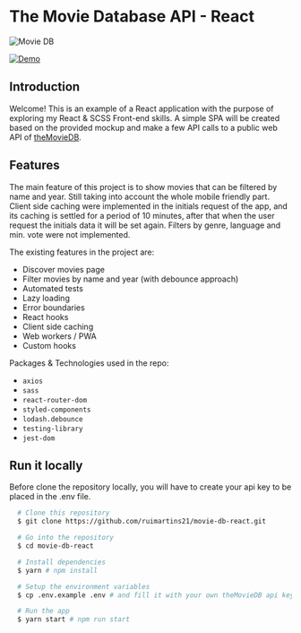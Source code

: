# The Movie Database API - React

![Movie DB](./src/images/gif.gif)

[![Demo](https://img.shields.io/badge/Go-to_the_app-red.svg?style=flat-square)](https://movie-db-react-ruimartins.netifly.app)


## Introduction 
Welcome! This is an example of a React application with the purpose of exploring my React & SCSS Front-end skills. A simple SPA will be created based on the provided mockup and make a few API calls to a public web API of [theMovieDB].

## Features
The main feature of this project is to show movies that can be filtered by name and year. Still taking into account the whole mobile friendly part. Client side caching were implemented in the initials request of the app, and its caching is settled for a period of 10 minutes, after that when the user request the initials data it will be set again.
Filters by genre, language and min. vote were not implemented.

The existing features in the project are:
- Discover movies page
- Filter movies by name and year (with debounce approach)
- Automated tests
- Lazy loading 
- Error boundaries
- React hooks
- Client side caching
- Web workers / PWA
- Custom hooks


Packages & Technologies used in the repo:
- `axios`
- `sass`
- `react-router-dom`
- `styled-components`
- `lodash.debounce`
- `testing-library`
- `jest-dom`


## Run it locally

Before clone the repository locally, you will have to create your api key to be placed in the .env file.

```sh
  # Clone this repository
  $ git clone https://github.com/ruimartins21/movie-db-react.git

  # Go into the repository
  $ cd movie-db-react

  # Install dependencies
  $ yarn # npm install

  # Setup the environment variables
  $ cp .env.example .env # and fill it with your own theMovieDB api key

  # Run the app
  $ yarn start # npm run start
```

[theMovieDB]: <https://www.themoviedb.org/documentation/api>